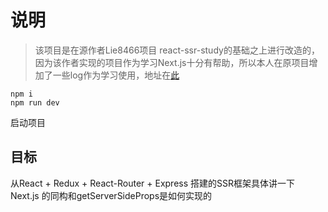 # 说明
> 该项目是在源作者Lie8466项目
react-ssr-study的基础之上进行改造的，因为该作者实现的项目作为学习Next.js十分有帮助，所以本人在原项目增加了一些log作为学习使用，地址在[此](https://github.com/Lie8466/react-ssr-study/tree/dev)



```
npm i
npm run dev
```
启动项目

## 目标

从React + Redux + React-Router + Express 搭建的SSR框架具体讲一下 Next.js 的同构和getServerSideProps是如何实现的